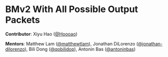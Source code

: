 # BMv2 With All Possible Output Packets
**Contributor**: Xiyu Hao  ([@Hoooao])

**Mentors**: Matthew Lam ([@matthewtlam]), Jonathan DiLorenzo ([@jonathan-dilorenzo]), Bili Dong ([@qobilidop]), Antonin Bas ([@antoninbas](https://github.com/antoninbas))

[@Hoooao]: https://github.com/Hoooao
[@matthewtlam]: https://github.com/matthewtlam
[@qobilidop]: https://github.com/qobilidop
[@jonathan-dilorenzo]: https://github.com/jonathan-dilorenzo
[@antoninbas]: https://github.com/antoninbas
